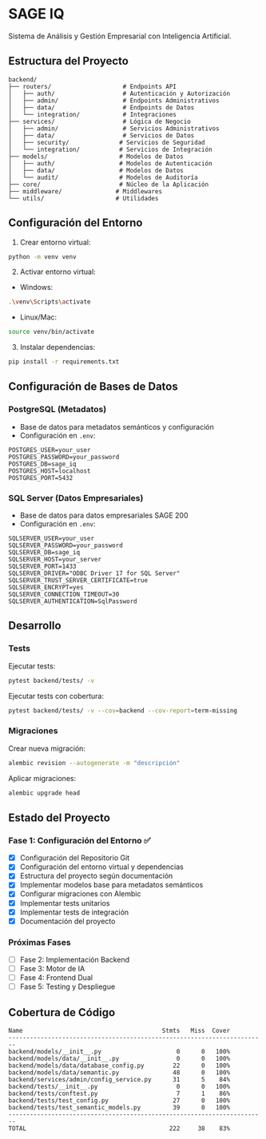 # SAGE IQ

Sistema de Análisis y Gestión Empresarial con Inteligencia Artificial.

## Estructura del Proyecto

```
backend/
├── routers/                    # Endpoints API
│   ├── auth/                   # Autenticación y Autorización
│   ├── admin/                  # Endpoints Administrativos
│   ├── data/                   # Endpoints de Datos
│   └── integration/            # Integraciones
├── services/                   # Lógica de Negocio
│   ├── admin/                  # Servicios Administrativos
│   ├── data/                   # Servicios de Datos
│   ├── security/              # Servicios de Seguridad
│   └── integration/           # Servicios de Integración
├── models/                    # Modelos de Datos
│   ├── auth/                  # Modelos de Autenticación
│   ├── data/                  # Modelos de Datos
│   └── audit/                 # Modelos de Auditoría
├── core/                      # Núcleo de la Aplicación
├── middleware/               # Middlewares
└── utils/                    # Utilidades
```

## Configuración del Entorno

1. Crear entorno virtual:
```bash
python -m venv venv
```

2. Activar entorno virtual:
- Windows:
```bash
.\venv\Scripts\activate
```
- Linux/Mac:
```bash
source venv/bin/activate
```

3. Instalar dependencias:
```bash
pip install -r requirements.txt
```

## Configuración de Bases de Datos

### PostgreSQL (Metadatos)
- Base de datos para metadatos semánticos y configuración
- Configuración en `.env`:
```env
POSTGRES_USER=your_user
POSTGRES_PASSWORD=your_password
POSTGRES_DB=sage_iq
POSTGRES_HOST=localhost
POSTGRES_PORT=5432
```

### SQL Server (Datos Empresariales)
- Base de datos para datos empresariales SAGE 200
- Configuración en `.env`:
```env
SQLSERVER_USER=your_user
SQLSERVER_PASSWORD=your_password
SQLSERVER_DB=sage_iq
SQLSERVER_HOST=your_server
SQLSERVER_PORT=1433
SQLSERVER_DRIVER="ODBC Driver 17 for SQL Server"
SQLSERVER_TRUST_SERVER_CERTIFICATE=true
SQLSERVER_ENCRYPT=yes
SQLSERVER_CONNECTION_TIMEOUT=30
SQLSERVER_AUTHENTICATION=SqlPassword
```

## Desarrollo

### Tests
Ejecutar tests:
```bash
pytest backend/tests/ -v
```

Ejecutar tests con cobertura:
```bash
pytest backend/tests/ -v --cov=backend --cov-report=term-missing
```

### Migraciones
Crear nueva migración:
```bash
alembic revision --autogenerate -m "descripción"
```

Aplicar migraciones:
```bash
alembic upgrade head
```

## Estado del Proyecto

### Fase 1: Configuración del Entorno ✅
- [x] Configuración del Repositorio Git
- [x] Configuración del entorno virtual y dependencias
- [x] Estructura del proyecto según documentación
- [x] Implementar modelos base para metadatos semánticos
- [x] Configurar migraciones con Alembic
- [x] Implementar tests unitarios
- [x] Implementar tests de integración
- [x] Documentación del proyecto

### Próximas Fases
- [ ] Fase 2: Implementación Backend
- [ ] Fase 3: Motor de IA
- [ ] Fase 4: Frontend Dual
- [ ] Fase 5: Testing y Despliegue

## Cobertura de Código
```
Name                                       Stmts   Miss  Cover
------------------------------------------------------------------------
backend/models/__init__.py                     0      0   100%
backend/models/data/__init__.py                0      0   100%
backend/models/data/database_config.py        22      0   100%
backend/models/data/semantic.py               48      0   100%
backend/services/admin/config_service.py      31      5    84%
backend/tests/__init__.py                      0      0   100%
backend/tests/conftest.py                      7      1    86%
backend/tests/test_config.py                  27      0   100%
backend/tests/test_semantic_models.py         39      0   100%
------------------------------------------------------------------------
TOTAL                                        222     38    83%
```